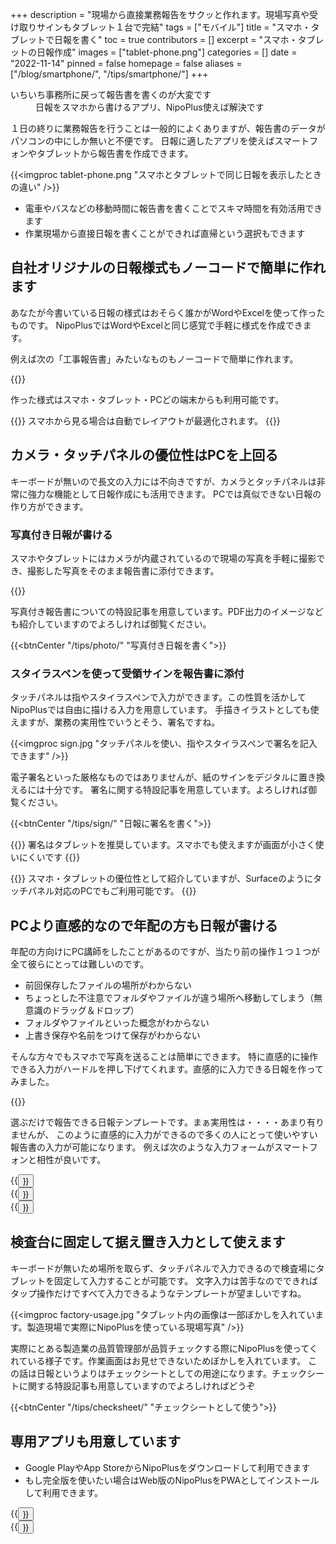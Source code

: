 +++
description = "現場から直接業務報告をサクッと作れます。現場写真や受け取りサインもタブレット１台で完結"
tags = ["モバイル"]
title = "スマホ・タブレットで日報を書く"
toc = true
contributors = []
excerpt = "スマホ・タブレットの日報作成"
images = ["tablet-phone.png"]
categories = []
date = "2022-11-14"
pinned = false
homepage = false
aliases = ["/blog/smartphone/", "/tips/smartphone/"]
+++

<dl class="faq">
<dt>いちいち事務所に戻って報告書を書くのが大変です</dt>
<dd>日報をスマホから書けるアプリ、NipoPlus使えば解決です</dd>
</dl>

１日の終りに業務報告を行うことは一般的によくありますが、報告書のデータがパソコンの中にしか無いと不便です。
日報に適したアプリを使えばスマートフォンやタブレットから報告書を作成できます。

{{<imgproc tablet-phone.png "スマホとタブレットで同じ日報を表示したときの違い" />}}

- 電車やバスなどの移動時間に報告書を書くことでスキマ時間を有効活用できます
- 作業現場から直接日報を書くことができれば直帰という選択もできます

## 自社オリジナルの日報様式もノーコードで簡単に作れます

あなたが今書いている日報の様式はおそらく誰かがWordやExcelを使って作ったものです。
NipoPlusではWordやExcelと同じ感覚で手軽に様式を作成できます。

例えば次の「工事報告書」みたいなものもノーコードで簡単に作れます。

{{<appscreen filename="kouji" msg="架空の工事日報です 写真も添付可能" title="工事現場の報告書テンプレート" fontsize="30px" alice="here" >}}

作った様式はスマホ・タブレット・PCどの端末からも利用可能です。

{{<info>}}
スマホから見る場合は自動でレイアウトが最適化されます。
{{</info>}}

## カメラ・タッチパネルの優位性はPCを上回る

キーボードが無いので長文の入力には不向きですが、カメラとタッチパネルは非常に強力な機能として日報作成にも活用できます。
PCでは真似できない日報の作り方ができます。


### 写真付き日報が書ける

スマホやタブレットにはカメラが内蔵されているので現場の写真を手軽に撮影でき、撮影した写真をそのまま報告書に添付できます。

{{<icatch filename="icatch-photo-report" msg="現場の写真を 報告書に添付可" title="予定と実績の進捗表" fontsize="30px" alice="guide" >}}

写真付き報告書についての特設記事を用意しています。PDF出力のイメージなども紹介していますのでよろしければ御覧ください。

{{<btnCenter "/tips/photo/" "写真付き日報を書く">}}

### スタイラスペンを使って受領サインを報告書に添付

タッチパネルは指やスタイラスペンで入力ができます。この性質を活かしてNipoPlusでは自由に描ける入力を用意しています。
手描きイラストとしても使えますが、業務の実用性でいうとそう、署名ですね。

{{<imgproc sign.jpg "タッチパネルを使い、指やスタイラスペンで署名を記入できます" />}}

電子署名といった厳格なものではありませんが、紙のサインをデジタルに置き換えるには十分です。
署名に関する特設記事を用意しています。よろしければ御覧ください。

{{<btnCenter "/tips/sign/" "日報に署名を書く">}}


{{<warning>}}
署名はタブレットを推奨しています。スマホでも使えますが画面が小さく使いにくいです
{{</warning>}}

{{<info>}}
スマホ・タブレットの優位性として紹介していますが、Surfaceのようにタッチパネル対応のPCでもご利用可能です。
{{</info>}}

## PCより直感的なので年配の方も日報が書ける

年配の方向けにPC講師をしたことがあるのですが、当たり前の操作１つ１つが全て彼らにとっては難しいのです。

- 前回保存したファイルの場所がわからない
- ちょっとした不注意でフォルダやファイルが違う場所へ移動してしまう（無意識のドラッグ＆ドロップ）
- フォルダやファイルといった概念がわからない
- 上書き保存や名前をつけて保存がわからない

そんな方々でもスマホで写真を送ることは簡単にできます。
特に直感的に操作できる入力がハードルを押し下げてくれます。直感的に入力できる日報を作ってみました。

{{<icatch filename="touch" msg="タップやスワイプ タッチパネルに最適" title="タップやスワイプなどスマートフォンに適した操作性を生かして日報を書く" fontsize="30px" alice="here" >}}

選ぶだけで報告できる日報テンプレートです。まぁ実用性は・・・・あまり有りませんが、
このように直感的に入力ができるので多くの人にとって使いやすい報告書の入力が可能になります。
例えば次のような入力フォームがスマートフォンと相性が良いです。

<div class="row justify-content-center">
<div class="col-sm-16 col-md-5">{{<button "/docs/manual/initial-setting/template/step/" "スライダ入力">}}</div>
<div class="col-sm-16 col-md-6">{{<button "/docs/manual/initial-setting/template/rate/" "レート入力">}}</div>
<div class="col-sm-16 col-md-5">{{<button "/docs/manual/initial-setting/template/select/" "選択入力">}}</div>
</div>

## 検査台に固定して据え置き入力として使えます

キーボードが無いため場所を取らず、タッチパネルで入力できるので検査場にタブレットを固定して入力することが可能です。
文字入力は苦手なのでできればタップ操作だけですべて入力できるようなテンプレートが望ましいですね。

{{<imgproc factory-usage.jpg "タブレット内の画像は一部ぼかしを入れています。製造現場で実際にNipoPlusを使っている現場写真" />}}

実際にとある製造業の品質管理部が品質チェックする際にNipoPlusを使ってくれている様子です。作業画面はお見せできないためぼかしを入れています。
この話は日報というよりはチェックシートとしての用途になります。チェックシートに関する特設記事も用意していますのでよろしければどうぞ

{{<btnCenter "/tips/checksheet/" "チェックシートとして使う">}}

## 専用アプリも用意しています

- Google PlayやApp StoreからNipoPlusをダウンロードして利用できます
- もし完全版を使いたい場合はWeb版のNipoPlusをPWAとしてインストールして利用できます。

<div class="row justify-content-center">
<div class="col-sm-16 col-md-8">{{<button "/docs/system/android/" "AndroidにNipoPlusをインストール">}}</div>
<div class="col-sm-16 col-md-8">{{<button "/docs/system/ios/" "iPhoneにNipoPlusをインストール">}}</div>
</div>
